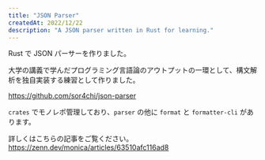 ```yaml
---
title: "JSON Parser"
createdAt: 2022/12/22
description: "A JSON parser written in Rust for learning."
---
```


Rust で JSON パーサーを作りました。

大学の講義で学んだプログラミング言語論のアウトプットの一環として、構文解析を独自実装する練習として作りました。

<https://github.com/sor4chi/json-parser>

`crates` でモノレポ管理しており、`parser` の他に `format` と `formatter-cli` があります。

詳しくはこちらの記事をご覧ください。
<https://zenn.dev/monica/articles/63510afc116ad8>
